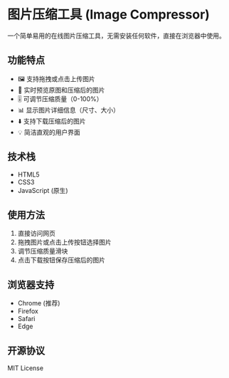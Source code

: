 # 图片压缩工具 (Image Compressor)

一个简单易用的在线图片压缩工具，无需安装任何软件，直接在浏览器中使用。

## 功能特点

- 🖼️ 支持拖拽或点击上传图片
- 👀 实时预览原图和压缩后的图片
- 🎚️ 可调节压缩质量（0-100%）
- 📊 显示图片详细信息（尺寸、大小）
- ⬇️ 支持下载压缩后的图片
- 💡 简洁直观的用户界面

## 技术栈
- HTML5
- CSS3
- JavaScript (原生)

## 使用方法
1. 直接访问网页
2. 拖拽图片或点击上传按钮选择图片
3. 调节压缩质量滑块
4. 点击下载按钮保存压缩后的图片

## 浏览器支持
- Chrome (推荐)
- Firefox
- Safari
- Edge

## 开源协议
MIT License
